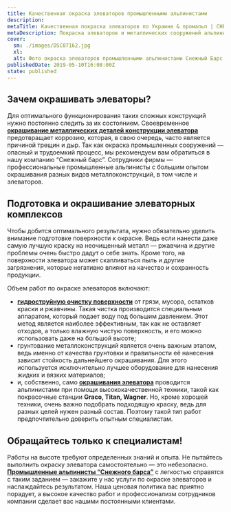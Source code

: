 ```yaml
---
title: Качественная окраска элеваторов промышленными альпинистами
description:
metaTitle: Качественная покраска элеваторов по Украине & промальп | СНЕЖНЫЙ БАРС
metaDescription: Покраска элеваторов и металлических сооружений альпинистами ✓ Работаем по всей Украине ✓ Большой опыт работы ☎ +38(063) 604 29 05
cover:
  sm: ./images/DSC07162.jpg
  xl: 
  alt: Фото окраска элеваторов промышленными альпинистами Снежный Барс
publishedDate: 2019-05-10T16:08:00Z
state: published    
---
```

## Зачем окрашивать элеваторы?

Для оптимального функционирования таких сложных конструкций нужно постоянно следить за их состоянием. Своевременное [**окрашивание металлических деталей конструкции элеватора**](/pokraska-metalla) предотвращает коррозию, которая, в свою очередь, часто является причиной трещин и дыр. Так как окраска промышленных сооружений — опасный и трудоемкий процесс, мы рекомендуем вам обратиться в нашу компанию “Снежный барс”. Сотрудники фирмы — профессиональные промышленные альпинисты с большим опытом окрашивания разных видов металлоконструкций, в том числе и элеваторов.  

## Подготовка и окрашивание элеваторных комплексов

Чтобы добится оптимального результата, нужно обязательно уделить внимание подготовке поверхности к окраске. Ведь если нанести даже самую лучшую краску на неочищенный металл — ржавчина и другие проблемы очень быстро дадут о себе знать. Кроме того, на поверхности элеватора может скапливаться пыль и другие загрязнения, которые негативно влияют на качество и сохранность продукции.

Объем работ по окраске элеваторов включают:

* **[гидроструйную очистку поверхности](/preimushhestva-gidrostrujnoj-ochistki-metallokonstrukcij)** от грязи, мусора, остатков краски и ржавчины. Такая чистка производится специальным аппаратом, который подает воду под большим давлением. Этот метод является наиболее эффективным, так как не оставляет отходов, а только влажную чистую поверхность, и его можно использовать даже на большой высоте;
* грунтование металлоконструкций является очень важным этапом, ведь именно от качества грунтовки и правильности её нанесения зависит стойкость дальнейшего окрашивания. Для этого используется исключительно лучшее оборудование для нанесения жидких и вязких материалов;
* и, собственно, само [**окрашивания элеватора**](/elevatory-promyshlennye-cexa) проводится альпинистами при помощи высококачественной техники, такой как покрасочные станции **Graco, Titan, Wagner**. Но, кроме хорошей техники, очень важно подобрать подходящую краску, ведь для разных целей нужен разный состав. Поэтому такой тип работ предпочтительно доверить опытным специалистам.

## Обращайтесь только к специалистам!

Работы на высоте требуют определенных знаний и опыта. Не пытайтесь выполнить окраску элеватора самостоятельно — это небезопасно. [**Промышленные альпинисты “Снежного барса”**](/) с легкостью справятся с таким заданием — закажите у нас услуги по окраске элеваторов и наслаждайтесь результатом. Наша ценовая политика вас приятно порадует, а высокое качество работ и профессионализм сотрудников компании сделает вас нашими постоянными клиентами.

